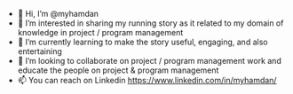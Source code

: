 - 👋 Hi, I’m @myhamdan
- 👀 I’m interested in sharing my running story as it related to my domain of knowledge in project / program management
- 🌱 I’m currently learning to make the story useful, engaging, and also entertaining
- 💞️ I’m looking to collaborate on project / program management work and educate the people on project & program management
- 📫 You can reach on Linkedin https://www.linkedin.com/in/myhamdan/

<!---
myhamdan/myhamdan is a ✨ special ✨ repository because its `README.md` (this file) appears on your GitHub profile.
You can click the Preview link to take a look at your changes.
--->
